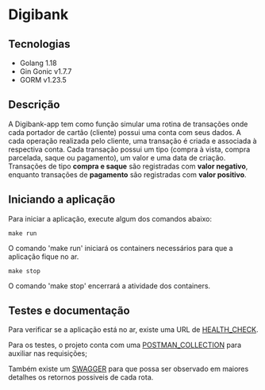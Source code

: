 # Digibank

## Tecnologias
- Golang 1.18
- Gin Gonic v1.7.7
- GORM v1.23.5

## Descrição

A Digibank-app tem como função simular uma rotina de transações onde cada portador de cartão (cliente) possui uma conta com seus dados.
A cada operação realizada pelo cliente, uma transação é criada e associada à respectiva conta.
Cada transação possui um tipo (compra à vista, compra parcelada, saque ou pagamento), um valor e uma data de criação.
Transações de tipo **compra e saque** são registradas com **valor negativo**, enquanto transações de **pagamento** são registradas com **valor positivo**.

## Iniciando a aplicação
Para iniciar a aplicação, execute algum dos comandos abaixo:


```
make run
```
O comando 'make run' iniciará os containers necessários para que a aplicação fique no ar.


```
make stop
```
O comando 'make stop' encerrará a atividade dos containers.


## Testes e documentação
Para verificar se a aplicação está no ar, existe uma URL de [HEALTH_CHECK](http://localhost:8080/health).

Para os testes, o projeto conta com uma [POSTMAN_COLLECTION](https://github.com/kaiqnes/digibank/blob/master/Digibank.postman_collection.json) para auxiliar nas requisições;

Também existe um [SWAGGER](http://localhost:8080/swagger/index.html) para que possa ser observado em maiores detalhes os retornos possiveis de cada rota.
